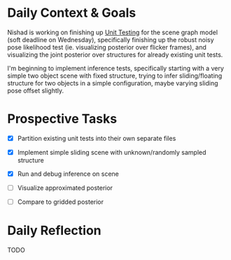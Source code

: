 # Daily Context & Goals

Nishad is working on finishing up [Unit Testing](GenSceneDerenderUnitTesting.md) for the scene graph model
(soft deadline on Wednesday), specifically finishing up the robust noisy
pose likelihood test (ie. visualizing posterior over flicker frames), and
visualizing the joint posterior over structures for already existing unit
tests.

I'm beginning to implement inference tests, specifically starting with a very
simple two object scene with fixed structure, trying to infer sliding/floating
structure for two objects in a simple configuration, maybe varying sliding pose
offset slightly.


# Prospective Tasks

* [X] Partition existing unit tests into their own separate files
* [X] Implement simple sliding scene with unknown/randomly sampled structure
* [X] Run and debug inference on scene
* [ ] Visualize approximated posterior
* [ ] Compare to gridded posterior


# Daily Reflection

TODO
